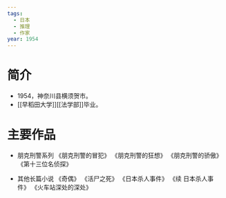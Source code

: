 ```yaml
---
tags:
  - 日本
  - 推理
  - 作家
year: 1954
---
```

# 简介

- 1954，神奈川县横须贺市。
- [[早稻田大学]][[法学部]]毕业。
# 主要作品

- 朋克刑警系列
《朋克刑警的冒犯》
《朋克刑警的狂想》
《朋克刑警的骄傲》
《第十三位名侦探》

- 其他长篇小说
《奇偶》
《活尸之死》
《日本杀人事件》
《续 日本杀人事件》
《火车站深处的深处》